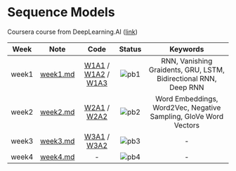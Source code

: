 # Sequence Models
Coursera course from DeepLearning.AI ([link](https://www.coursera.org/learn/nlp-sequence-models))

<div align="center">

| **Week** |                                              **Note**                                             |                                                 **Code**                                                |              **Status**              |                    **Keywords**                     |
|:--------:|:-------------------------------------------------------------------------------------------------:|:-------------------------------------------------------------------------------------------------------:|:------------------------------------:|:-------------------------------------------------------------------------------------------------------:|
|   week1  | [week1.md](https://github.com/yixiaowang2001/Deep-Learning_Notes/blob/main/Course5/note/week1.md) | [W1A1](https://github.com/yixiaowang2001/Deep-Learning_Notes/blob/main/Course5/code/W1A1/Building_a_Recurrent_Neural_Network_Step_by_Step.ipynb) / [W1A2](https://github.com/yixiaowang2001/Deep-Learning_Notes/blob/main/Course5/code/W1A2/Dinosaurus_Island_Character_level_language_model.ipynb) / [W1A3](https://github.com/yixiaowang2001/Deep-Learning_Notes/blob/main/Course5/code/W1A3/Improvise_a_Jazz_Solo_with_an_LSTM_Network_v4.ipynb) | ![pb1](https://progress-bar.dev/100) | RNN, Vanishing Graidents, GRU, LSTM, Bidirectional RNN, Deep RNN |
|   week2  | [week2.md](https://github.com/yixiaowang2001/Deep-Learning_Notes/blob/main/Course5/note/week2.md) | [W2A1](https://github.com/yixiaowang2001/Deep-Learning_Notes/blob/main/Course5/code/W2A1/Building_a_Recurrent_Neural_Network_Step_by_Step.ipynb) / [W2A2](https://github.com/yixiaowang2001/Deep-Learning_Notes/blob/main/Course5/code/W2A2/Operations_on_word_vectors_v2a.ipynb) | ![pb2](https://progress-bar.dev/100) | Word Embeddings, Word2Vec, Negative Sampling, GloVe Word Vectors |
|   week3  | [week3.md](https://github.com/yixiaowang2001/Deep-Learning_Notes/blob/main/Course5/note/week3.md) | [W3A1](https://github.com/yixiaowang2001/Deep-Learning_Notes/blob/main/Course5/code/W3A1/) / [W3A2](https://github.com/yixiaowang2001/Deep-Learning_Notes/blob/main/Course5/code/W3A2/) | ![pb3](https://progress-bar.dev/0) | - |
|   week4  | [week4.md](https://github.com/yixiaowang2001/Deep-Learning_Notes/blob/main/Course5/note/week4.md) | - | ![pb4](https://progress-bar.dev/0) | - |

</div>